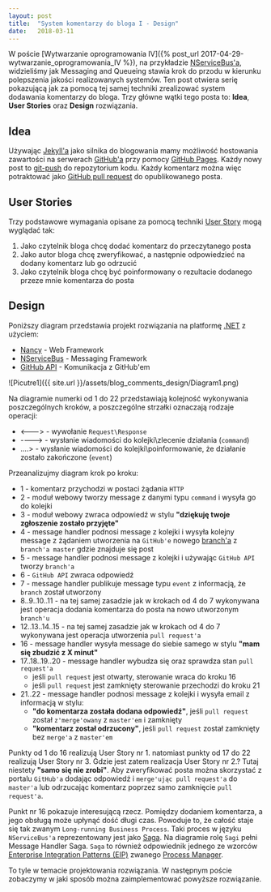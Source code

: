 ```yaml
---
layout: post
title:  "System komentarzy do bloga I - Design"
date:   2018-03-11
---
```


W poście [Wytwarzanie oprogramowania IV]({% post_url 2017-04-29-wytwarzanie_oprogramowania_IV %}), na przykładzie [NServiceBus'a][1], widzieliśmy jak Messaging and Queueing stawia krok do przodu w kierunku polepszenia jakości realizowanych systemów. Ten post otwiera serię pokazującą jak za pomocą tej samej techniki zrealizować system dodawania komentarzy do bloga. Trzy główne wątki tego posta to: **Idea**, **User Stories** oraz **Design** rozwiązania.

## Idea

Używając [Jekyll'a][2] jako silnika do blogowania mamy możliwość hostowania zawartości na serwerach [GitHub'a][3] przy pomocy [GitHub Pages][4]. Każdy nowy post to [git-push][5] do repozytorium kodu. Każdy komentarz można więc potraktować jako [GitHub pull request][6] do opublikowanego posta.

## User Stories

Trzy podstawowe wymagania opisane za pomocą techniki [User Story][7] mogą wyglądać tak:

1. Jako czytelnik bloga chcę dodać komentarz do przeczytanego posta
2. Jako autor bloga chcę zweryfikować, a następnie odpowiedzieć na dodany komentarz lub go odrzucić
3. Jako czytelnik bloga chcę być poinformowany o rezultacie dodanego przeze mnie komentarza do posta

## Design

Poniższy diagram przedstawia projekt rozwiązania na platformę [.NET][8] z użyciem:
* [Nancy][9] - Web Framework
* [NServiceBus][1] - Messaging Framework
* [GitHub API][10] - Komunikacja z GitHub'em

![Picutre1]({{ site.url }}/assets/blog_comments_design/Diagram1.png)

Na diagramie numerki od 1 do 22 przedstawiają kolejność wykonywania poszczególnych kroków, a poszczególne strzałki oznaczają rodzaje operacji:
* <---> - wywołanie `Request\Response`
* ----> - wysłanie wiadomości do kolejki\zlecenie działania (`command`)
* ....> - wysłanie wiadomości do kolejki\poinformowanie, że działanie zostało zakończone (`event`)

Przeanalizujmy diagram krok po kroku:
* 1 - komentarz przychodzi w postaci żądania `HTTP`
* 2 - moduł webowy tworzy message z danymi typu `command` i wysyła go do kolejki
* 3 - moduł webowy zwraca odpowiedź w stylu **"dziękuję twoje zgłoszenie zostało przyjęte"**
* 4 - message handler podnosi message z kolejki i wysyła kolejny message z żądaniem utworzenia na `GitHub'e` nowego [branch'a][11] z `branch'a master` gdzie znajduje się post
* 5 - message handler podnosi message z kolejki i używając `GitHub API` tworzy `branch'a`
* 6 - `GitHub API` zwraca odpowiedź
* 7 - message handler publikuje message typu `event` z informacją, że `branch` został utworzony
* 8..9..10..11 - na tej samej zasadzie jak w krokach od 4 do 7 wykonywana jest operacja dodania komentarza do posta na nowo utworzonym `branch'u`
* 12..13..14..15 - na tej samej zasadzie jak w krokach od 4 do 7 wykonywana jest operacja utworzenia `pull request'a`
* 16 - message handler wysyła message do siebie samego w stylu **"mam się zbudzić z X minut"**
* 17..18..19..20 - message handler wybudza się oraz sprawdza stan `pull request'a`
    * jeśli `pull request` jest otwarty, sterowanie wraca do kroku 16
    * jeśli `pull request` jest zamknięty sterowanie przechodzi do kroku 21
* 21..22 - message handler podnosi message z kolejki i wysyła email z informacją w stylu:
    * **"do komentarza została dodana odpowiedź"**, jeśli `pull request` został `z'merge'owany` z `master'em` i zamknięty
    * **"komentarz został odrzucony"**, jeśli `pull request` został zamknięty bez `merge'a` z `master'em`

Punkty od 1 do 16 realizują User Story nr 1. natomiast punkty od 17 do 22 realizują User Story nr 3. Gdzie jest zatem realizacja User Story nr 2.? Tutaj niestety **"samo się nie zrobi"**. Aby zweryfikować posta można skorzystać z portalu `GitHub'a` dodając odpowiedź i `merge'ując pull request'a` do `master'a` lub odrzucając komentarz poprzez samo zamknięcie `pull request'a`.

Punkt nr 16 pokazuje interesującą rzecz. Pomiędzy dodaniem komentarza, a jego obsługą może upłynąć dość długi czas. Powoduje to, że całość staje się tak zwanym `Long-running Business Process`. Taki proces w języku `NServiceBus'a` reprezentowany jest jako [Saga][12]. Na diagramie rolę `Sagi` pełni Message Handler Saga. `Saga` to również odpowiednik jednego ze wzorców [Enterprise Integration Patterns (EIP)][13] zwanego [Process Manager][14].

To tyle w temacie projektowania rozwiązania. W następnym poście zobaczymy w jaki sposób można zaimplementować powyższe rozwiązanie.

[1]: https://particular.net/nservicebus "NServiceBus"
[2]: https://jekyllrb.com "Jeykyll"
[3]: https://github.com "GitHub"
[4]: https://pages.github.com/ "GitHub Pages"
[5]: https://git-scm.com/docs/git-push/ "git-push"
[6]: https://help.github.com/articles/about-pull-requests/ "GitHub pull request"
[7]: https://en.wikipedia.org/wiki/User_story/ "User Story"
[8]: https://www.microsoft.com/net/ ".NET"
[9]: http://nancyfx.org/ "Nancy"
[10]: https://developer.github.com/v3/ "GitHub API"
[11]: https://git-scm.com/book/en/v2/Git-Branching-Basic-Branching-and-Merging/ "git-branching"
[12]: https://docs.particular.net/nservicebus/sagas/ "Sagas"
[13]: http://www.enterpriseintegrationpatterns.com/ "EIP"
[14]: http://www.enterpriseintegrationpatterns.com/patterns/messaging/ProcessManager.html "Process Manager"